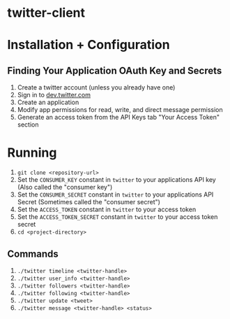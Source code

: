twitter-client
==============
# Installation + Configuration


## Finding Your Application OAuth Key and Secrets
1. Create a twitter account (unless you already have one)
1. Sign in to [dev.twitter.com](https://dev.twitter.com/)
1. Create an application
1. Modify app permissions for read, write, and direct message permission
1. Generate an access token from the API Keys tab "Your Access Token" section

# Running

1. `git clone <repository-url>`
1. Set the `CONSUMER_KEY` constant in `twitter` to your applications API key
   (Also called the "consumer key")
1. Set the `CONSUMER_SECRET` constant in `twitter` to your applications API Secret (Sometimes called the "consumer secret")
1. Set the `ACCESS_TOKEN` constant in `twitter` to your access token
1. Set the `ACCESS_TOKEN_SECRET` constant in `twitter` to your access token secret
1. `cd <project-directory>`

## Commands

1. `./twitter timeline <twitter-handle>`
1. `./twitter user_info <twitter-handle>`
1. `./twitter followers <twitter-handle>`
1. `./twitter following <twitter-handle>`
1. `./twitter update <tweet>`
1. `./twitter message <twitter-handle> <status>`
